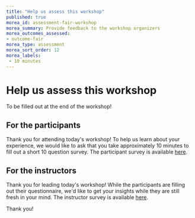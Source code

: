 ```yaml
---
title: "Help us assess this workshop"
published: true
morea_id: assessment-fair-workshop
morea_summary: Provide feedback to the workshop organizers
morea_outcomes_assessed:
- outcome-fair
morea_type: assessment
morea_sort_order: 12
morea_labels:
 - 10 minutes 
---
```


# Help us assess this workshop

<div class="alert alert-danger mt-4" role="alert" markdown="1">
<i class="fa-solid fa-circle-exclamation fa-xl"></i> To be filled out at the end of the workshop!
</div>

## For the participants

Thank you for attending today's workshop! To help us learn about your experience, we would like to ask that you take approximately 10 minutes to fill out a short 10 question survey.  The participant survey is available [here](https://forms.gle/uA42NVYYXkAvJwUA7).

## For the instructors

Thank you for leading today's workshop! While the participants are filling out their questionnaire, we'd like to get your insights while they are still fresh in your mind.  The instructor survey is available [here](https://forms.gle/kRKw8aM3c9VrGu127).

Thank you!
